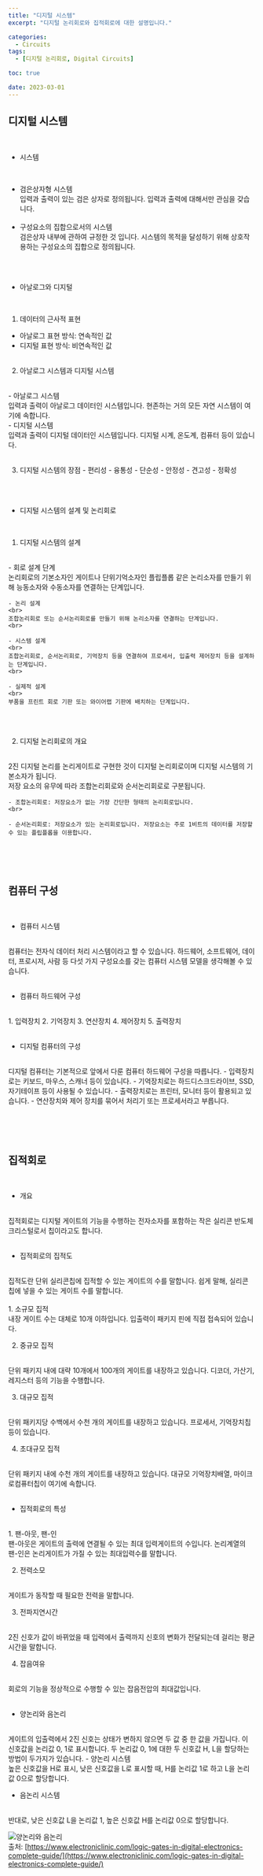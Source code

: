 ```yaml
---
title: "디지털 시스템"
excerpt: "디지털 논리회로와 집적회로에 대한 설명입니다."

categories:
  - Circuits
tags:
  - [디지털 논리회로, Digital Circuits]

toc: true

date: 2023-03-01
---
```


## 디지털 시스템

<br>

* 시스템
<br>

  - 검은상자형 시스템
    <br>
    입력과 출력이 있는 검은 상자로 정의됩니다. 입력과 출력에 대해서만 관심을 갖습니다.
    <br><br>
  - 구성요소의 집합으로서의 시스템
    <br>
  검은상자 내부에 관하여 규정한 것 입니다. 시스템의 목적을 달성하기 위해 상호작용하는 구성요소의 집합으로 정의됩니다.

<br><br>

* 아날로그와 디지털
<br>

  1. 데이터의 근사적 표현
  - 아날로그 표현 방식: 연속적인 값
  - 디지털  표현 방식: 비연속적인 값
  <br><br>


  2. 아날로그 시스템과 디지털 시스템
  <br>
    - 아날로그 시스템
    <br>
    입력과 출력이 아날로그 데이터인 시스템입니다. 현존하는 거의 모든 자연 시스템이 여기에 속합니다.
    <br>
    - 디지털 시스템
    <br>
    입력과 출력이 디지털 데이터인 시스템입니다. 디지털 시계, 온도계, 컴퓨터 등이 있습니다.
    <br><br>


  3. 디지털 시스템의 장점
    - 편리성
    - 융통성
    - 단순성
    - 안정성
    - 견고성
    - 정확성

<br><br>

* 디지털 시스템의 설계 및 논리회로
<br>

  1. 디지털 시스템의 설계
  <br>
    - 회로 설계 단계
    <br>
    논리회로의 기본소자인 게이트나 단위기억소자인 플립플롭 같은 논리소자를 만들기 위해 능동소자와 수동소자를 연결하는 단계입니다.
    <br>

    - 논리 설계
    <br>
    조합논리회로 또는 순서논리회로를 만들기 위해 논리소자를 연결하는 단계입니다.
    <br>

    - 시스템 설계
    <br>
    조합논리회로, 순서논리회로, 기억장치 등을 연결하여 프로세서, 입출력 제어장치 등을 설계하는 단계입니다.
    <br>

    - 실제적 설계
    <br>
    부품을 프린트 회로 기판 또는 와이어랩 기판에 배치하는 단계입니다.
  <br><br>

  2. 디지털 논리회로의 개요
  <br>
  2진 디지털 논리를 논리게이트로 구현한 것이 디지털 논리회로이며 디지털 시스템의 기본소자가 됩니다. 
  <br>
  저장 요소의 유무에 따라 조합논리회로와 순서논리회로로 구분됩니다.

  <br>

    - 조합논리회로: 저장요소가 없는 가장 간단한 형태의 논리회로입니다.
    <br>

    - 순서논리회로: 저장요소가 있는 논리회로입니다. 저장요소는 주로 1비트의 데이터를 저장할 수 있는 플립플롭을 이용합니다.

<br><br><br>

## 컴퓨터 구성

<br>

* 컴퓨터 시스템
<br>
컴퓨터는 전자식 데이터 처리 시스템이라고 할 수 있습니다. 하드웨어, 소프트웨어, 데이터, 프로시저, 사람 등 다섯 가지 구성요소를 갖는 컴퓨터 시스템 모델을 생각해볼 수 있습니다.
<br><br>

* 컴퓨터 하드웨어 구성
<br>
  1. 입력장치
  2. 기억장치
  3. 연산장치
  4. 제어장치
  5. 출력장치
<br><br>

* 디지털 컴퓨터의 구성
<br>
디지털 컴퓨터는 기본적으로 앞에서 다룬 컴퓨터 하드웨어 구성을 따릅니다.
  - 입력장치로는 키보드, 마우스, 스캐너 등이 있습니다.
  - 기억장치로는 하드디스크드라이브, SSD, 자기테이프 등이 사용될 수 있습니다.
  - 출력장치로는 프린터, 모니터 등이 활용되고 있습니다.
  - 연산장치와 제어 장치를 묶어서 처리기 또는 프로세서라고 부릅니다.

<br><br><br>

## 집적회로

<br>

* 개요
<br>
집적회로는 디지털 게이트의 기능을 수행하는 전자소자를 포함하는 작은 실리콘 반도체 크리스털로서 칩이라고도 합니다.
<br><br>

* 집적회로의 집적도
<br>
집적도란 단위 실리콘칩에 집적할 수 있는 게이트의 수를 말합니다. 쉽게 말해, 실리콘 칩에 넣을 수 있는 게이트 수를 말합니다.
<br><br>
  1. 소규모 집적
  <br>
  내장 게이트 수는 대체로 10개 이하입니다. 입출력이 패키지 핀에 직접 접속되어 있습니다.
  <br>

  2. 중규모 집적
  <br>
  단위 패키지 내에 대략 10개에서 100개의 게이트를 내장하고 있습니다. 디코더, 가산기, 레지스터 등의 기능을 수행합니다.
  <br>

  3. 대규모 집적
  <br>
  단위 패키지당 수백에서 수천 개의 게이트를 내장하고 있습니다. 프로세서, 기억장치칩 등이 있습니다.
  <br>

  4. 초대규모 집적
  <br>
  단위 패키지 내에 수천 개의 게이트를 내장하고 있습니다. 대규모 기억장치배열, 마이크로컴퓨터칩이 여기에 속합니다.
  <br><br>

* 집적회로의 특성
<br>
  1. 팬-아웃, 팬-인
  <br>
  팬-아웃은 게이트의 출력에 연결될 수 있는 최대 입력게이트의 수입니다. 논리계열의 팬-인은 논리게이트가 가질 수 있는 최대입력수를 말합니다.
  <br>

  2. 전력소모
  <br>
  게이트가 동작할 때 필요한 전력을 말합니다.
  <br>

  3. 전파지연시간
  <br>
  2진 신호가 값이 바뀌었을 때 입력에서 출력까지 신호의 변화가 전달되는데 걸리는 평균시간을 말합니다.
  <br>

  4. 잡음여유
  <br>
  회로의 기능을 정상적으로 수행할 수 있는 잡음전압의 최대값입니다.
  <br><br>

* 양논리와 음논리
<br>
게이트의 입출력에서 2진 신호는 상태가 변하지 않으면 두 값 중 한 값을 가집니다. 이 신호값을 논리값 0, 1로 표시합니다. 두 논리값 0, 1에 대한 두 신호값 H, L을 할당하는 방법이 두가지가 있습니다.
  - 양논리 시스템
  <br>
  높은 신호값을 H로 표시, 낮은 신호값을 L로 표시할 때, H를 논리값 1로 하고 L을 논리값 0으로 할당합니다.
  <br>

  - 음논리 시스템
  <br>
  반대로, 낮은 신호값 L을 논리값 1, 높은 신호값 H를 논리값 0으로 할당합니다.
  <br>


![양논리와 음논리](/assets/images/logicSystem.png)
<br>
출처: [https://www.electroniclinic.com/logic-gates-in-digital-electronics-complete-guide/](https://www.electroniclinic.com/logic-gates-in-digital-electronics-complete-guide/)
<br>